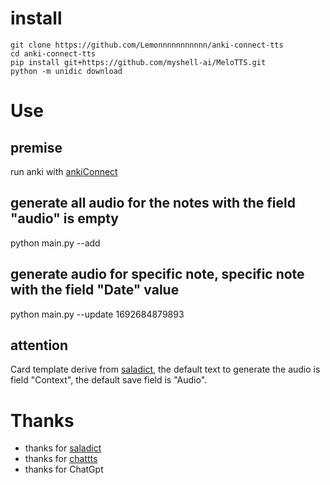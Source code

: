 # install 
```
git clone https://github.com/Lemonnnnnnnnnnn/anki-connect-tts
cd anki-connect-tts
pip install git+https://github.com/myshell-ai/MeloTTS.git
python -m unidic download
```

# Use

## premise
run anki with [ankiConnect](https://ankiweb.net/shared/info/2055492159)

## generate all audio for the notes with the field "audio" is empty 
python main.py --add

## generate audio for specific note, specific note with the field "Date" value
python main.py --update 1692684879893

## attention

Card template derive from [saladict](https://github.com/crimx/ext-saladict), the default text to generate the audio is field "Context", the default save field is "Audio".

# Thanks

- thanks for [saladict](https://github.com/crimx/ext-saladict)
- thanks for [chattts](https://github.com/2noise/ChatTTS)
- thanks for ChatGpt